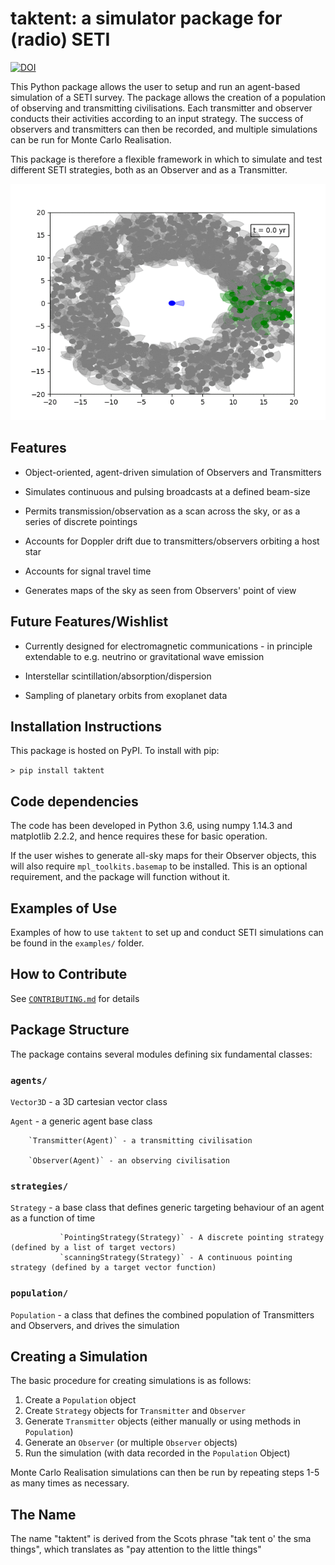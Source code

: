 taktent: a simulator package for (radio) SETI
==============================================
[![DOI](https://zenodo.org/badge/157450057.svg)](https://zenodo.org/badge/latestdoi/157450057)

This Python package allows the user to setup and run an agent-based simulation of a SETI survey.  The package allows the creation of a population of observing and transmitting civilisations.  Each transmitter and observer conducts their activities according to an input strategy.  The success of observers and transmitters can then be recorded, and multiple simulations can be run for Monte Carlo Realisation.

This package is therefore a flexible framework in which to simulate and test different SETI strategies, both as an Observer and as a Transmitter.


![](doc/xymovie.gif)


Features
--------

* Object-oriented, agent-driven simulation of Observers and Transmitters

* Simulates continuous and pulsing broadcasts at a defined beam-size

* Permits transmission/observation as a scan across the sky, or as a series of discrete pointings

* Accounts for Doppler drift due to transmitters/observers orbiting a host star

* Accounts for signal travel time

* Generates maps of the sky as seen from Observers' point of view


Future Features/Wishlist
------------------------

* Currently designed for electromagnetic communications - in principle extendable to e.g. neutrino or gravitational wave emission

* Interstellar scintillation/absorption/dispersion

* Sampling of planetary orbits from exoplanet data


Installation Instructions
--------------------------

This package is hosted on PyPI.  To install with pip:

`> pip install taktent`


Code dependencies
-----------------

The code has been developed in Python 3.6, using numpy 1.14.3 and matplotlib 2.2.2, and hence requires these for basic operation.

If the user wishes to generate all-sky maps for their Observer objects, this will also require `mpl_toolkits.basemap` to be installed.  This is an optional requirement, and the package will function without it.


Examples of Use
-------------------

Examples of how to use `taktent` to set up and conduct SETI simulations can be found in the `examples/` folder.


How to Contribute
----------------------

See [`CONTRIBUTING.md`](CONTRIBUTING.md) for details


Package Structure
---------------------

The package contains several modules defining six fundamental classes: 

### `agents/`

`Vector3D` - a 3D cartesian vector class

`Agent` - a generic agent base class

        `Transmitter(Agent)` - a transmitting civilisation

        `Observer(Agent)` - an observing civilisation
 
### `strategies/`

`Strategy` - a base class that defines generic targeting behaviour of an agent as a function of time

               `PointingStrategy(Strategy)` - A discrete pointing strategy (defined by a list of target vectors)
               `scanningStrategy(Strategy)` - A continuous pointing strategy (defined by a target vector function)

### `population/`

`Population` - a class that defines the combined population of Transmitters and Observers, and drives the simulation


Creating a Simulation
-------------------------

The basic procedure for creating simulations is as follows:

1. Create a `Population` object
2. Create `Strategy` objects for `Transmitter` and `Observer`
3. Generate `Transmitter` objects (either manually or using methods in `Population`)
4. Generate an `Observer` (or multiple `Observer` objects)
5. Run the simulation (with data recorded in the `Population` Object)

Monte Carlo Realisation simulations can then be run by repeating steps 1-5 as many times as necessary.


The Name
---------

The name "taktent" is derived from the Scots phrase "tak tent o' the sma things", which translates as "pay attention to the little things"



 


